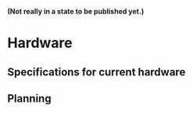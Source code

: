 **(Not really in a state to be published yet.)**

# Hardware

## Specifications for current hardware

## Planning